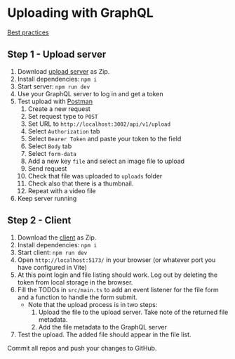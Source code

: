 # Uploading with GraphQL

[Best practices](https://www.apollographql.com/blog/backend/file-uploads/file-upload-best-practices/)

## Step 1 - Upload server

1. Download [upload server](https://github.com/ilkkamtk/hybrid-upload-server.git) as Zip.
2. Install dependencies: `npm i`
3. Start server: `npm run dev`
4. Use your GraphQL server to log in and get a token
4. Test upload with [Postman](https://www.postman.com/downloads/)
    1. Create a new request
    2. Set request type to `POST`
    3. Set URL to `http://localhost:3002/api/v1/upload`
    4. Select `Authorization` tab
    5. Select `Bearer Token` and paste your token to the field
    6. Select `Body` tab
    7. Select `form-data`
    8. Add a new key `file` and select an image file to upload
    9. Send request
    10. Check that file was uploaded to `uploads` folder
    11. Check also that there is a thumbnail.
    12. Repeat with a video file
5. Keep server running

## Step 2 - Client
1. Download the [client](https://github.com/ilkkamtk/hybrid-upload-client-starter) as Zip.
2. Install dependencies: `npm i`
3. Start client: `npm run dev`
4. Open `http://localhost:5173/` in your browser (or whatever port you have configured in Vite)
5. At this point login and file listing should work. Log out by deleting the token from local storage in the browser.
6. Fill the TODOs in `src/main.ts` to add an event listener for the file form and a function to handle the form submit.
   - Note that the upload process is in two steps:
     1. Upload the file to the upload server. Take note of the returned file metadata.
     2. Add the file metadata to the GraphQL server
7. Test the upload. The added file should appear in the file list.

Commit all repos and push your changes to GitHub.
